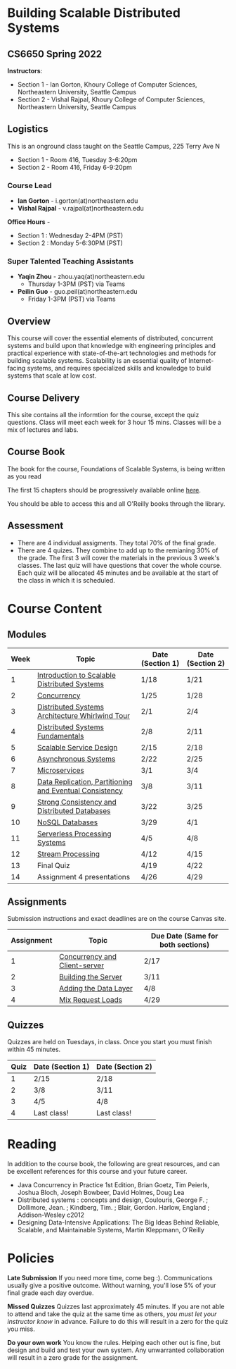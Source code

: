 # Building Scalable Distributed Systems

## CS6650 Spring 2022
**Instructors**: 
* Section 1 - Ian Gorton, Khoury College of Computer Sciences, Northeastern University, Seattle Campus
* Section 2 - Vishal Rajpal, Khoury College of Computer Sciences, Northeastern University, Seattle Campus

## Logistics
This is an onground class taught on the Seattle Campus, 225 Terry Ave N
* Section 1 - Room 416, Tuesday 3-6:20pm
* Section 2 - Room 416, Friday 6-9:20pm

### Course Lead
* **Ian Gorton** - i.gorton(at)northeastern.edu
* **Vishal Rajpal** - v.rajpal(at)northeastern.edu

**Office Hours** - 
* Section 1 : Wednesday 2-4PM (PST)
* Section 2 : Monday 5-6:30PM (PST)

### Super Talented Teaching Assistants
* **Yaqin Zhou** - zhou.yaq(at)northeastern.edu
  * Thursday 1-3PM (PST) via Teams
* **Peilin Guo** - guo.peil(at)northeastern.edu
  * Friday 1-3PM (PST) via Teams

## Overview
This course will cover the essential elements of distributed, concurrent systems and build upon that
knowledge with engineering principles and practical experience with state-of-the-art technologies and
methods for building scalable systems. Scalability is an essential quality of Internet-facing systems, and
requires specialized skills and knowledge to build systems that scale at low cost. 

## Course Delivery
This site contains all the informtion for the course, except the quiz questions.
Class will meet each week for 3 hour 15 mins. Classes will be a mix of lectures and labs.

## Course Book
The book for the course, Foundations of Scalable Systems, is being written as you read

The first 15 chapters should be progressively available online [here](https://www.oreilly.com/library/view/concurrency-and-scalability/9781098106058/).

You should be able to access this and all O'Reilly books through the library. 

## Assessment
* There are 4 individual assigments. They total 70% of the final grade.
* There are 4 quizes.  They combine to add up to the remianing 30% of the grade. The first 3 will cover the materials in the previous 3 week's classes. The last quiz will have questions that cover the whole course. Each quiz will be allocated 45 minutes and be available at the start of the class in which it is scheduled.

# Course Content

## Modules

Week | Topic | Date (Section 1) | Date (Section 2)
---- | ----- | ---- | ----
1  | [Introduction to Scalable Distributed Systems](https://gortonator.github.io/bsds-6650/Week-1) | 1/18 | 1/21
2  | [Concurrency](http://gortonator.github.io/bsds-6650/Week-2) | 1/25 | 1/28
3  | [Distributed Systems Architecture Whirlwind Tour](http://gortonator.github.io/bsds-6650/Week-3) | 2/1 | 2/4
4  | [Distributed Systems Fundamentals](http://gortonator.github.io/bsds-6650/Week-4) | 2/8 | 2/11
5  | [Scalable Service Design](http://gortonator.github.io/bsds-6650/Week-5) | 2/15 | 2/18
6  | [Asynchronous Systems](http://gortonator.github.io/bsds-6650/Week-6) | 2/22 | 2/25
7  | [Microservices](http://gortonator.github.io/bsds-6650/Week-7) | 3/1 | 3/4
8  | [Data Replication, Partitioning and Eventual Consistency](http://gortonator.github.io/bsds-6650/Week-8) | 3/8 | 3/11
9  | [Strong Consistency and Distributed Databases](http://gortonator.github.io/bsds-6650/Week-9) | 3/22 | 3/25
10 | [NoSQL Databases](http://gortonator.github.io/bsds-6650/Week-10) | 3/29 | 4/1
11 | [Serverless Processing Systems](http://gortonator.github.io/bsds-6650/Week-11) | 4/5 | 4/8
12 | [Stream Processing](http://gortonator.github.io/bsds-6650/Week-12) | 4/12 | 4/15
13 | Final Quiz  | 4/19 | 4/22
14 | Assignment 4 presentations | 4/26 | 4/29

## Assignments
Submission instructions and exact deadlines are on the course Canvas site. 

Assignment | Topic | Due Date (Same for both sections)
---------- | ----- | --------
1 | [Concurrency and Client-server](https://gortonator.github.io/bsds-6650/assignments-2021/Assignment-1) | 2/17 
2 | [Building the Server](https://gortonator.github.io/bsds-6650/assignments-2021/Assignment-2) | 3/11 
3 | [Adding the Data Layer](https://gortonator.github.io/bsds-6650/assignments-2021/Assignment-3) | 4/8 
4 | [Mix Request Loads](https://gortonator.github.io/bsds-6650/assignments-2021/Assignment-4) | 4/29

## Quizzes
Quizzes are held on Tuesdays, in class. Once you start you must finish within 45 minutes. 

Quiz | Date (Section 1) | Date (Section 2)
---- | ---- | ----
1 | 2/15 | 2/18
2 | 3/8 | 3/11
3 | 4/5 | 4/8
4 | Last class! | Last class!

# Reading
In addition to the course book,  the following are great resources, and can be excellent references for this course and your future career.

* Java Concurrency in Practice 1st Edition, Brian Goetz, Tim Peierls, Joshua Bloch, Joseph Bowbeer, David Holmes, Doug Lea
* Distributed systems : concepts and design, Coulouris, George F. ; Dollimore, Jean. ; Kindberg, Tim. ; Blair, Gordon. Harlow, England ; Addison-Wesley c2012
* Designing Data-Intensive Applications: The Big Ideas Behind Reliable, Scalable, and Maintainable Systems, Martin Kleppmann, O'Reilly

# Policies

**Late Submission**
If you need more time, come beg :). Communications usually give a positive outcome.
Without warning, you'll lose 5% of your final grade each day overdue. 

**Missed Quizzes**
Quizzes last approximately 45 minutes. If you are not able to attend and take the quiz at the same time as others, _you must let your instructor know_ in advance. Failure to do this will result in a zero for the quiz you miss. 

**Do your own work**
You know the rules. Helping each other out is fine, but design and build and test your own system. Any unwarranted collaboration will result in a zero grade for the assignment. 

